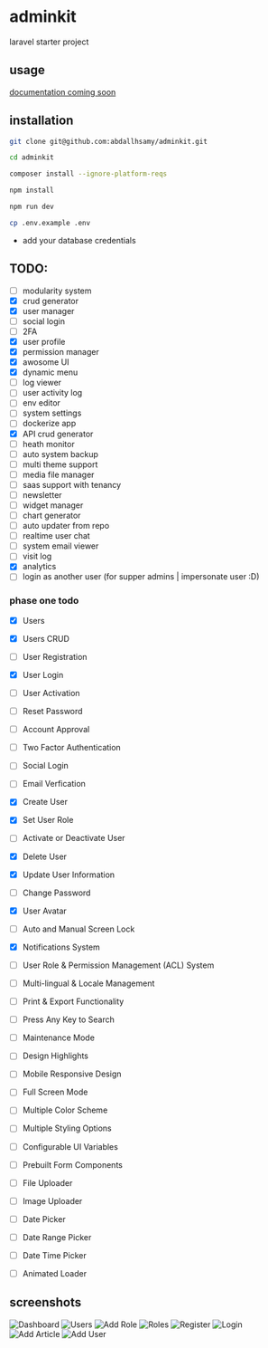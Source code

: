 # adminkit
laravel starter project

## usage
[documentation coming soon](#)

## installation
```bash
git clone git@github.com:abdallhsamy/adminkit.git
```
```bash
cd adminkit
```
```bash
composer install --ignore-platform-reqs 
```
```bash
npm install
```
```bash
npm run dev
```
```bash
cp .env.example .env
```

- add your database credentials

[comment]: <> (```bash)

[comment]: <> (php artisan admin:install)

[comment]: <> (```)

## TODO:
- [ ] modularity system
- [x] crud generator
- [x] user manager
- [ ] social login
- [ ] 2FA
- [x] user profile
- [x] permission manager
- [x] awosome UI
- [x] dynamic menu
- [ ] log viewer
- [ ] user activity log
- [ ] env editor
- [ ] system settings
- [ ] dockerize app
- [x] API crud generator
- [ ] heath monitor
- [ ] auto system backup
- [ ] multi theme support
- [ ] media file manager
- [ ] saas support with tenancy
- [ ] newsletter
- [ ] widget manager
- [ ] chart generator
- [ ] auto updater from repo
- [ ] realtime user chat
- [ ] system email viewer
- [ ] visit log
- [x] analytics
- [ ] login as another user (for supper admins  | impersonate user :D)

### phase one todo
- [x] Users
- [x] Users CRUD
- [ ] User Registration
- [x] User Login
- [ ] User Activation
- [ ] Reset Password
- [ ] Account Approval
- [ ] Two Factor Authentication
- [ ] Social Login
- [ ] Email Verfication
- [x] Create User
- [x] Set User Role
- [ ] Activate or Deactivate User
- [x] Delete User
- [x] Update User Information
- [ ] Change Password
- [x] User Avatar
- [ ] Auto and Manual Screen Lock
- [x] Notifications System
- [ ] User Role & Permission Management (ACL) System
- [ ] Multi-lingual & Locale Management
- [ ] Print & Export Functionality
- [ ] Press Any Key to Search
- [ ] Maintenance Mode

- [ ] Design Highlights
- [ ] Mobile Responsive Design
- [ ] Full Screen Mode
- [ ] Multiple Color Scheme
- [ ] Multiple Styling Options
- [ ] Configurable UI Variables
- [ ] Prebuilt Form Components
- [ ] File Uploader
- [ ] Image Uploader
- [ ] Date Picker
- [ ] Date Range Picker
- [ ] Date Time Picker
- [ ] Animated Loader


## screenshots


![Dashboard](./screenshots/dashboard.png)
![Users](./screenshots/01.png)
![Add Role](./screenshots/02.png)
![Roles](./screenshots/03.png)
![Register](./screenshots/04.png)
![Login](./screenshots/05.png)
![Add Article](./screenshots/06.png)
![Add User](./screenshots/07.png)
